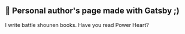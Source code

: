## 🚀 Personal author's page made with Gatsby ;)

I write battle shounen books.
Have you read Power Heart?
